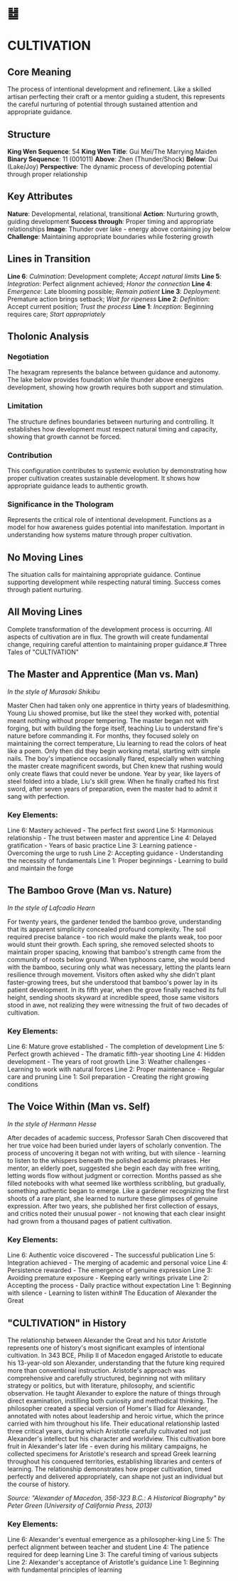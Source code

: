 # ䷵
# CULTIVATION

## Core Meaning
The process of intentional development and refinement. Like a skilled artisan perfecting their craft or a mentor guiding a student, this represents the careful nurturing of potential through sustained attention and appropriate guidance.

## Structure
**King Wen Sequence**: 54
**King Wen Title**: Gui Mei/The Marrying Maiden
**Binary Sequence**: 11 (001011)
**Above**: Zhen (Thunder/Shock)
**Below**: Dui (Lake/Joy)
**Perspective**: The dynamic process of developing potential through proper relationship

## Key Attributes
**Nature**: Developmental, relational, transitional
**Action**: Nurturing growth, guiding development
**Success through**: Proper timing and appropriate relationships
**Image**: Thunder over lake - energy above containing joy below
**Challenge**: Maintaining appropriate boundaries while fostering growth

## Lines in Transition
**Line 6**: *Culmination*: Development complete; *Accept natural limits*
**Line 5**: *Integration*: Perfect alignment achieved; *Honor the connection*
**Line 4**: *Emergence*: Late blooming possible; *Remain patient*
**Line 3**: *Deployment*: Premature action brings setback; *Wait for ripeness*
**Line 2**: *Definition*: Accept current position; *Trust the process*
**Line 1**: *Inception*: Beginning requires care; *Start appropriately*

## Tholonic Analysis
### Negotiation
The hexagram represents the balance between guidance and autonomy. The lake below provides foundation while thunder above energizes development, showing how growth requires both support and stimulation.

### Limitation
The structure defines boundaries between nurturing and controlling. It establishes how development must respect natural timing and capacity, showing that growth cannot be forced.

### Contribution
This configuration contributes to systemic evolution by demonstrating how proper cultivation creates sustainable development. It shows how appropriate guidance leads to authentic growth.

### Significance in the Thologram
Represents the critical role of intentional development. Functions as a model for how awareness guides potential into manifestation. Important in understanding how systems mature through proper cultivation.

## No Moving Lines
The situation calls for maintaining appropriate guidance. Continue supporting development while respecting natural timing. Success comes through patient nurturing.

## All Moving Lines
Complete transformation of the development process is occurring. All aspects of cultivation are in flux. The growth will create fundamental change, requiring careful attention to maintaining proper guidance.# Three Tales of "CULTIVATION"

## The Master and Apprentice (Man vs. Man)
*In the style of Murasaki Shikibu*

Master Chen had taken only one apprentice in thirty years of bladesmithing. Young Liu showed promise, but like the steel they worked with, potential meant nothing without proper tempering. The master began not with forging, but with building the forge itself, teaching Liu to understand fire's nature before commanding it. For months, they focused solely on maintaining the correct temperature, Liu learning to read the colors of heat like a poem. Only then did they begin working metal, starting with simple nails. The boy's impatience occasionally flared, especially when watching the master create magnificent swords, but Chen knew that rushing would only create flaws that could never be undone. Year by year, like layers of steel folded into a blade, Liu's skill grew. When he finally crafted his first sword, after seven years of preparation, even the master had to admit it sang with perfection.

### Key Elements:

Line 6: Mastery achieved - The perfect first sword
Line 5: Harmonious relationship - The trust between master and apprentice
Line 4: Delayed gratification - Years of basic practice
Line 3: Learning patience - Overcoming the urge to rush
Line 2: Accepting guidance - Understanding the necessity of fundamentals
Line 1: Proper beginnings - Learning to build and maintain the forge

## The Bamboo Grove (Man vs. Nature)
*In the style of Lafcadio Hearn*

For twenty years, the gardener tended the bamboo grove, understanding that its apparent simplicity concealed profound complexity. The soil required precise balance - too rich would make the plants weak, too poor would stunt their growth. Each spring, she removed selected shoots to maintain proper spacing, knowing that bamboo's strength came from the community of roots below ground. When typhoons came, she would bend with the bamboo, securing only what was necessary, letting the plants learn resilience through movement. Visitors often asked why she didn't plant faster-growing trees, but she understood that bamboo's power lay in its patient development. In its fifth year, when the grove finally reached its full height, sending shoots skyward at incredible speed, those same visitors stood in awe, not realizing they were witnessing the fruit of two decades of cultivation.

### Key Elements:

Line 6: Mature grove established - The completion of development
Line 5: Perfect growth achieved - The dramatic fifth-year shooting
Line 4: Hidden development - The years of root growth
Line 3: Weather challenges - Learning to work with natural forces
Line 2: Proper maintenance - Regular care and pruning
Line 1: Soil preparation - Creating the right growing conditions

## The Voice Within (Man vs. Self)
*In the style of Hermann Hesse*

After decades of academic success, Professor Sarah Chen discovered that her true voice had been buried under layers of scholarly convention. The process of uncovering it began not with writing, but with silence - learning to listen to the whispers beneath the polished academic phrases. Her mentor, an elderly poet, suggested she begin each day with free writing, letting words flow without judgment or correction. Months passed as she filled notebooks with what seemed like worthless scribbling, but gradually, something authentic began to emerge. Like a gardener recognizing the first shoots of a rare plant, she learned to nurture these glimpses of genuine expression. After two years, she published her first collection of essays, and critics noted their unusual power - not knowing that each clear insight had grown from a thousand pages of patient cultivation.

### Key Elements:

Line 6: Authentic voice discovered - The successful publication
Line 5: Integration achieved - The merging of academic and personal voice
Line 4: Persistence rewarded - The emergence of genuine expression
Line 3: Avoiding premature exposure - Keeping early writings private
Line 2: Accepting the process - Daily practice without expectation
Line 1: Beginning with silence - Learning to listen within# The Education of Alexander the Great

## "CULTIVATION" in History

The relationship between Alexander the Great and his tutor Aristotle represents one of history's most significant examples of intentional cultivation. In 343 BCE, Philip II of Macedon engaged Aristotle to educate his 13-year-old son Alexander, understanding that the future king required more than conventional instruction. Aristotle's approach was comprehensive and carefully structured, beginning not with military strategy or politics, but with literature, philosophy, and scientific observation. He taught Alexander to explore the nature of things through direct examination, instilling both curiosity and methodical thinking. The philosopher created a special version of Homer's Iliad for Alexander, annotated with notes about leadership and heroic virtue, which the prince carried with him throughout his life. Their educational relationship lasted three critical years, during which Aristotle carefully cultivated not just Alexander's intellect but his character and worldview. This cultivation bore fruit in Alexander's later life - even during his military campaigns, he collected specimens for Aristotle's research and spread Greek learning throughout his conquered territories, establishing libraries and centers of learning. The relationship demonstrates how proper cultivation, timed perfectly and delivered appropriately, can shape not just an individual but the course of history.

*Source: "Alexander of Macedon, 356-323 B.C.: A Historical Biography" by Peter Green (University of California Press, 2013)*

### Key Elements:
Line 6: Alexander's eventual emergence as a philosopher-king
Line 5: The perfect alignment between teacher and student
Line 4: The patience required for deep learning
Line 3: The careful timing of various subjects
Line 2: Alexander's acceptance of Aristotle's guidance
Line 1: Beginning with fundamental principles of learning